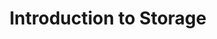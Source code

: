 ---
title: "Introduction to Storage"
teaching: 30
exercises: 15
questions:
- "How is the Biochem storage organised?"
- "Where should I put my data?"
- "What data is backed up?"
objectives:
- "Understand how the directories are orgainsed"
- "Know which areas are backed up"
- 
keypoints:
- "`/Volumes/scratch/` is not backed up"
- "`/Volumes/archive/` and `/Volumes/userdata/` are backed up"
---